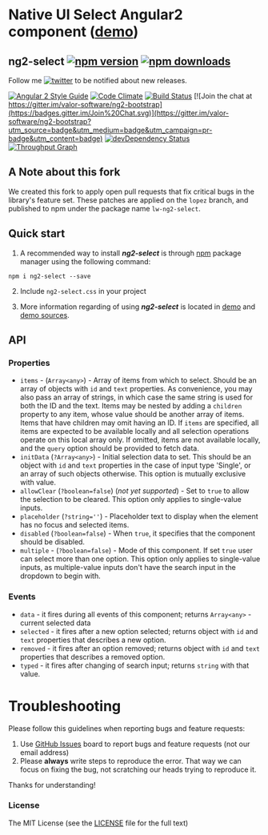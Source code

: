 # Native UI Select Angular2 component ([demo](http://valor-software.com/ng2-select/))
## ng2-select [![npm version](https://badge.fury.io/js/ng2-select.svg)](http://badge.fury.io/js/ng2-select) [![npm downloads](https://img.shields.io/npm/dm/ng2-select.svg)](https://npmjs.org/ng2-select)

Follow me [![twitter](https://img.shields.io/twitter/follow/valorkin.svg?style=social&label=%20valorkin)](https://twitter.com/valorkin) to be notified about new releases.

[![Angular 2 Style Guide](https://mgechev.github.io/angular2-style-guide/images/badge.svg)](https://github.com/mgechev/angular2-style-guide)
[![Code Climate](https://codeclimate.com/github/valor-software/ng2-select/badges/gpa.svg)](https://codeclimate.com/github/valor-software/ng2-select)
[![Build Status](https://travis-ci.org/valor-software/ng2-select.svg?branch=master)](https://travis-ci.org/valor-software/ng2-select)
[![Join the chat at https://gitter.im/valor-software/ng2-bootstrap](https://badges.gitter.im/Join%20Chat.svg)](https://gitter.im/valor-software/ng2-bootstrap?utm_source=badge&utm_medium=badge&utm_campaign=pr-badge&utm_content=badge)
[![devDependency Status](https://david-dm.org/valor-software/ng2-select/dev-status.svg)](https://david-dm.org/valor-software/ng2-select#info=devDependencies)
[![Throughput Graph](https://graphs.waffle.io/valor-software/ng2-select/throughput.svg)](https://waffle.io/valor-software/ng2-select/metrics)


## A Note about this fork

We created this fork to apply open pull requests that fix critical bugs in the library's feature set. These patches are applied on the `lopez` branch, and published to npm under the package name `lw-ng2-select`.

## Quick start

1. A recommended way to install ***ng2-select*** is through [npm](https://www.npmjs.com/search?q=ng2-select) package manager using the following command:

  `npm i ng2-select --save`

2. Include `ng2-select.css` in your project

3. More information regarding of using ***ng2-select*** is located in
  [demo](http://valor-software.github.io/ng2-select/) and [demo sources](https://github.com/valor-software/ng2-select/tree/master/demo).

## API

### Properties

  - `items` - (`Array<any>`) - Array of items from which to select. Should be an array of objects with `id` and `text` properties.
  As convenience, you may also pass an array of strings, in which case the same string is used for both the ID and the text.
  Items may be nested by adding a `children` property to any item, whose value should be another array of items. Items that have children may omit having an ID.
  If `items` are specified, all items are expected to be available locally and all selection operations operate on this local array only.
  If omitted, items are not available locally, and the `query` option should be provided to fetch data.
  - `initData` (`?Array<any>`) - Initial selection data to set. This should be an object with `id` and `text` properties in the case of input type 'Single',
  or an array of such objects otherwise. This option is mutually exclusive with value.
  - `allowClear` (`?boolean=false`) (*not yet supported*) - Set to `true` to allow the selection to be cleared. This option only applies to single-value inputs.
  - `placeholder` (`?string=''`) - Placeholder text to display when the element has no focus and selected items.
  - `disabled` (`?boolean=false`) - When `true`, it specifies that the component should be disabled.
  - `multiple` - (`?boolean=false`) - Mode of this component. If set `true` user can select more than one option.
  This option only applies to single-value inputs, as multiple-value inputs don't have the search input in the dropdown to begin with.

### Events

  - `data` - it fires during all events of this component; returns `Array<any>` - current selected data
  - `selected` - it fires after a new option selected; returns object with `id` and `text` properties that describes a new option.
  - `removed` - it fires after an option removed; returns object with `id` and `text` properties that describes a removed option.
  - `typed` - it fires after changing of search input; returns `string` with that value.

# Troubleshooting

Please follow this guidelines when reporting bugs and feature requests:

1. Use [GitHub Issues](https://github.com/valor-software/ng2-select/issues) board to report bugs and feature requests (not our email address)
2. Please **always** write steps to reproduce the error. That way we can focus on fixing the bug, not scratching our heads trying to reproduce it.

Thanks for understanding!

### License

The MIT License (see the [LICENSE](https://github.com/valor-software/ng2-select/blob/master/LICENSE) file for the full text)
